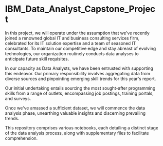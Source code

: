 # IBM_Data_Analyst_Capstone_Project

In this project, we will operate under the assumption that we've recently joined a renowned global IT and business consulting services firm, celebrated for its IT solution expertise and a team of seasoned IT consultants. To maintain our competitive edge and stay abreast of evolving technologies, our organization routinely conducts data analyses to anticipate future skill requisites.

In our capacity as Data Analysts, we have been entrusted with supporting this endeavor. Our primary responsibility involves aggregating data from diverse sources and pinpointing emerging skill trends for this year's report.

Our initial undertaking entails sourcing the most sought-after programming skills from a range of outlets, encompassing job postings, training portals, and surveys.

Once we've amassed a sufficient dataset, we will commence the data analysis phase, unearthing valuable insights and discerning prevailing trends.

This repository comprises various notebooks, each detailing a distinct stage of the data analysis process, along with supplementary files to facilitate comprehension.
